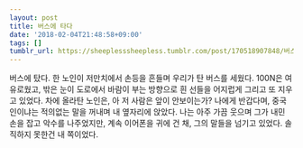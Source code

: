 ```yaml
---
layout: post
title: 버스에 타다
date: '2018-02-04T21:48:58+09:00'
tags: []
tumblr_url: https://sheeplesssheepless.tumblr.com/post/170518907848/버스에-탔다-한-노인이-저만치에서-손등을-흔들며-우리가-탄-버스를-세웠다-100n은
---
```

버스에 탔다. 한 노인이 저만치에서 손등을 흔들며 우리가 탄 버스를 세웠다. 100N은 여유로웠고, 밖은 눈이 도로에서 바람이 부는 방향으로 흰 선들을 어지럽게 그리고 또 지우고 있었다. 차에 올라탄 노인은, 아 저 사람은 앞이 안보이는가? 나에게 반갑다며, 중국인이냐는 적의없는 말을 꺼내며 내 옆자리에 앉았다. 나는 아주 가끔 웃으며 그가 내민 손을 잡고 악수를 나주었지만, 계속 이어폰을 귀에 건 채, 그의 말들을 넘기고 있었다. 솔직하지 못한건 내 쪽이었다.

